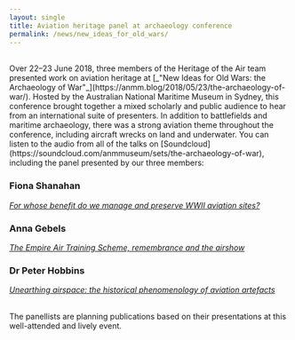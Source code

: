 ```yaml
---
layout: single
title: Aviation heritage panel at archaeology conference
permalink: /news/new_ideas_for_old_wars/
---
```


<br>
Over 22–23 June 2018, three members of the Heritage of the Air team presented work on aviation heritage at [_"New Ideas for Old Wars: the Archaeology of War"_](https://anmm.blog/2018/05/23/the-archaeology-of-war/). Hosted by the Australian National Maritime Museum in Sydney, this conference brought together a mixed scholarly and public audience to hear from an international suite of presenters. In addition to battlefields and maritime archaeology, there was a strong aviation theme throughout the conference, including aircraft wrecks on land and underwater. You can listen to the audio from all of the talks on [Soundcloud](https://soundcloud.com/anmmuseum/sets/the-archaeology-of-war), including the panel presented by our three members:

### Fiona Shanahan
[_For whose benefit do we manage and preserve WWII aviation sites?_](https://soundcloud.com/anmmuseum/fiona-shanahan-for-whose-benefit-do-we-manage-and-preserve-wwii-aviation-sites?in=anmmuseum/sets/the-archaeology-of-war)

### Anna Gebels
[_The Empire Air Training Scheme, remembrance and the airshow_](https://soundcloud.com/anmmuseum/anna-gebels?in=anmmuseum/sets/the-archaeology-of-war)

### Dr Peter Hobbins
[_Unearthing airspace: the historical phenomenology of aviation artefacts_](https://soundcloud.com/anmmuseum/peter-hobbins-unearthing-airspace-the-historical-phenomenology-of-aviation-artefacts?in=anmmuseum/sets/the-archaeology-of-war)

<br>
The panellists are planning publications based on their presentations at this well-attended and lively event.
